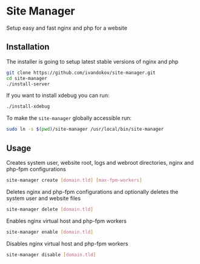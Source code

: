 # Site Manager
Setup easy and fast nginx and php for a website

## Installation
The installer is going to setup latest stable versions of nginx and php
```bash
git clone https://github.com/ivandokov/site-manager.git
cd site-manager
./install-server
```

If you want to install xdebug you can run:
```bash
./install-xdebug
```

To make the `site-manager` globally accessible run:
```bash
sudo ln -s $(pwd)/site-manager /usr/local/bin/site-manager
```

## Usage

Creates system user, website root, logs and webroot directories, nginx and php-fpm configurations
```bash
site-manager create [domain.tld] [max-fpm-workers]
```

Deletes nginx and php-fpm configurations and optionally deletes the system user and website files
```bash
site-manager delete [domain.tld]
```

Enables nginx virtual host and php-fpm workers
```bash
site-manager enable [domain.tld]
```

Disables nginx virtual host and php-fpm workers
```bash
site-manager disable [domain.tld]
```